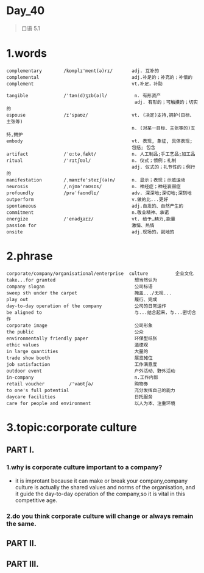 # Day_40
> 口语 5.1
# 1.words
    complementary        /kɒmplɪ'ment(ə)rɪ/       adj. 互补的
    complemental                                  adj.补足的；补充的；补偿的
    complement                                    vt.补足，补助

    tangible             /'tæn(d)ʒɪb(ə)l/          n. 有形资产                   
                                                   adj. 有形的；可触摸的；切实的
    espouse              /ɪ'spaʊz/                vt. (决定)支持,拥护(目标、主张等)
                                                  n. (对某一目标、主张等的)支持,拥护
    embody                                        vt. 表现, 象征, 具体表现;
                                                  包括; 包含
    artifact             /ˈɑ:təˌfækt/             n. 人工制品;手工艺品;加工品
    ritual               /'rɪtʃʊəl/               n. 仪式；惯例；礼制
                                                  adj. 仪式的；礼节性的；例行的
    manifestation        /ˌmænɪfe'steɪʃ(ə)n/      n. 显示；表现；示威运动
    neurosis             /ˌnjʊə'rəʊsɪs/           n. 神经症；神经衰弱症
    profoundly           /prəˈfaʊndlɪ/            adv. 深深地;深切地;深刻地
    outperform                                    v.做的比...更好
    spontaneous                                   adj.自发的、自然产生的
    commitment                                    n.敬业精神、承诺
    energize             /'enədʒaɪz/              vt. 给予…精力,能量
    passion for                                   激情、热情
    onsite                                        adj.现场的，就地的

# 2.phrase
    corporate/company/organisational/enterprise  culture          企业文化      
    take...for granted                             想当然认为
    company slogan                                 公司标语
    sweep sth under the carpet                     掩盖.../无视...
    play out                                       履行、完成
    day-to-day operation of the company            公司的日常运作
    be aligned to                                  与...结合起来，与...密切合作
    corporate image                                公司形象
    the public                                     公众
    environmentally friendly paper                 环保型纸张
    ethic values                                   道德观
    in large quantities                            大量的
    trade show booth                               展览摊位
    job satisfaction                               工作满意度
    outdoor event                                  户外活动、野外活动
    in-company                                     n.工作内部
    retail voucher         /'vaʊtʃə/               购物券
    to one's full potential                        充分发挥自己的能力
    daycare facilities                             日托服务
    care for people and environment                以人为本、注重环境

# 3.topic:corporate culture
## PART I.
### 1.why is corporate culture important to a company?
- it is improtant because it can make or break your company,company
culture is actually the shared values and norms of the organisation,
and it guide the day-to-day operation of the company,so it is vital
in this competitive age.

### 2.do you think corporate culture will change or always remain the same.

## PART II.


## PART III.










